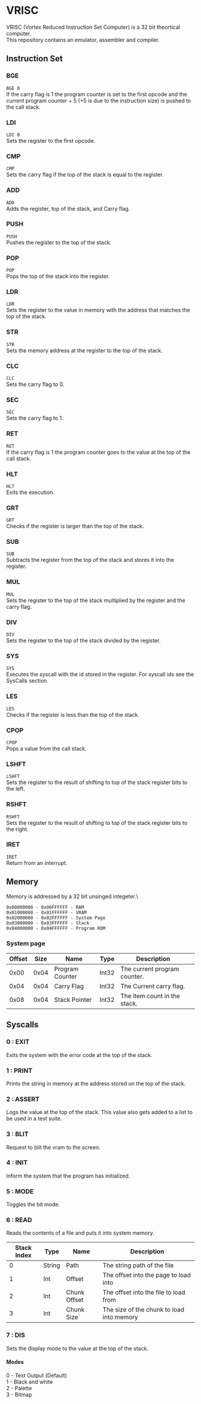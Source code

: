 # VRISC
VRISC (Vortex Reduced Instruction Set Computer) is a 32 bit theortical computer.\
This repository contains an emulator, assembler and compiler.

## Instruction Set
### BGE
`BGE 0`\
If the carry flag is 1 the program counter is set to the first opcode and the current program counter + 5 (+5 is due to the instruction size) is pushed to the call stack.

### LDI
`LDI 0`\
Sets the register to the first opcode.

### CMP
`CMP`\
Sets the carry flag if the top of the stack is equal to the register.

### ADD
`ADD`\
Adds the register, top of the stack, and Carry flag.

### PUSH
`PUSH`\
Pushes the register to the top of the stack.

### POP
`POP`\
Pops the top of the stack into the register.

### LDR
`LDR`\
Sets the register to the value in memory with the address that matches the top of the stack.

### STR
`STR`\
Sets the memory address at the register to the top of the stack.

### CLC
`CLC`\
Sets the carry flag to 0.

### SEC
`SEC`\
Sets the carry flag to 1.

### RET
`RET`\
If the carry flag is 1 the program counter goes to the value at the top of the call stack.

### HLT
`HLT`\
Exits the execution.

### GRT
`GRT`\
Checks if the register is larger than the top of the stack.

### SUB
`SUB`\
Subtracts the register from the top of the stack and stores it into the register.

### MUL
`MUL`\
Sets the register to the top of the stack multiplied by the register and the carry flag.

### DIV
`DIV`\
Sets the register to the top of the stack divided by the register.

### SYS
`SYS`\
Executes the syscall with the id stored in the register. For syscall ids see the SysCalls section.

### LES
`LES`\
Checks if the register is less than the top of the stack.

### CPOP
`CPOP`\
Pops a value from the call stack.

### LSHFT
`LSHFT`\
Sets the register to the result of shifting to top of the stack register bits to the left.

### RSHFT
`RSHFT`\
Sets the register to the result of shifting to top of the stack register bits to the right.

### IRET
`IRET`\
Return from an interrupt.

## Memory
Memory is addressed by a 32 bit unsinged integeter.\
```
0x00000000 - 0x00FFFFFF - RAM
0x01000000 - 0x01FFFFFF - VRAM
0x02000000 - 0x02FFFFFF - System Page
0x03000000 - 0x03FFFFFF - Stack
0x04000000 - 0x04FFFFFF - Program ROM
```

### System page

| Offset | Size | Name            | Type  | Description                  |     |
| ------ | ---- | --------------- | ----- | ---------------------------- | --- |
| 0x00   | 0x04 | Program Counter | Int32 | The current program counter. |     |
| 0x04   | 0x04 | Carry Flag      | Int32 | The Current carry flag.      |     |
| 0x08   | 0x04 | Stack Pointer   | Int32 | The item count in the stack. |     |


## Syscalls

### 0 : EXIT
Exits the system with the error code at the top of the stack.

### 1 : PRINT
Prints the string in memory at the address stored on the top of the stack.

### 2 : ASSERT
Logs the value at the top of the stack. This value also gets added to a list to be used in a test suite.

### 3 : BLIT
Request to blit the vram to the screen.

### 4 : INIT
Inform the system that the program has initialized.

### 5 : MODE
Toggles the bit mode.

### 6 : READ
Reads the contents of a file and puts it into system memory.

| Stack Index | Type   | Name         | Description                               |
|-------------| ------ | ------------ | ----------------------------------------- |
| 0           | String | Path         | The string path of the file               |
| 1           | Int    | Offset       | The offset into the page to load into     |
| 2           | Int    | Chunk Offset | The offset into the file to load from     |
| 3           | Int    | Chunk Size   | The size of the chunk to load into memory |

### 7 : DIS
Sets the display mode to the value at the top of the stack.

#### Modes
0 - Text Output (Default)\
1 - Black and white\
2 - Palette\
3 - Bitmap
